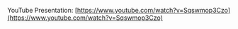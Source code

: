 YouTube Presentation: [https://www.youtube.com/watch?v=Sqswmop3Czo](https://www.youtube.com/watch?v=Sqswmop3Czo)
